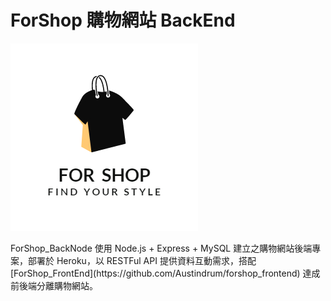 # ForShop 購物網站 BackEnd

![logo](https://github.com/Austindrum/forshop_backend/blob/master/logo.jpg)
<p>
    ForShop_BackNode 使用 Node.js + Express + MySQL 建立之購物網站後端專案，部署於 Heroku，以 RESTFul API 提供資料互動需求，搭配 [ForShop_FrontEnd](https://github.com/Austindrum/forshop_frontend) 達成前後端分離購物網站。
</p>
